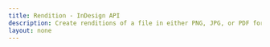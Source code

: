 ```yaml
---
title: Rendition - InDesign API
description: Create renditions of a file in either PNG, JPG, or PDF format.
layout: none
---
```


<RedoclyAPIBlock src="/firefly-services/docs/indesign/renditionapi.json" width="600px" disableSidebar hideTryItPanel scrollYOffset={64} generateCodeSamples="languages: [{lang: 'curl'}]" />
